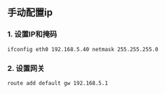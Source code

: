 ## 手动配置ip
### 1. 设置IP和掩码
    ifconfig eth0 192.168.5.40 netmask 255.255.255.0
### 2. 设置网关
    route add default gw 192.168.5.1

